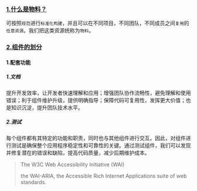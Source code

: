 ### [1.什么是物料？](https://segmentfault.com/a/1190000020125448)

可按照`规范`进行`标准化构建`，并且可以在不同项目，不同团队，不同成员之间`复用`的`任意资源`。我们把这类资源统称为`物料`。

>  
[1]: https://segmentfault.com/a/1190000020125448	"前端物料中台建设"
[2]: https://zhuanlan.zhihu.com/p/573614862	"内容中台"



### [2.组件的划分](https://juejin.cn/post/6952777507162554382#heading-7)

#### 1.配套功能

##### 1.文档

提升开发效率，让开发者快速理解和应用；增强团队协作流畅性，避免理解和使用错误；利于组件维护升级，提供明确指导；保障代码可复用性，发挥更大价值；也是知识沉淀，提升团队技术水平。

##### 2.测试

每个组件都有其特定的功能和职责，同时也与其他组件进行交互。因此，对组件进行测试是确保整个应用程序稳定性和可靠性的关键。通过测试组件，我们可以发现并修复潜在的错误和缺陷，提高代码质量，减少后期维护成本。

> [1]: https://juejin.cn/post/6844903693549043725	" 组件开发实战-组件分类与组件设计原则"
> [2]: https://juejin.cn/post/6952777507162554382#heading-1	"组件化开发之如何封装组件"
> [3]: https://juejin.cn/post/6844904100128112648	"解决React应用界面开发常见痛点（一）业务逻辑与UI分离"
> [4]: https://blog.luojilab.com/2019/08/13/fontend/components-design/	"聊聊组件设计"
> [5]: https://cloud.baidu.com/article/3263039	"组件测试与状态管理"
> [6]: https://react-spectrum.adobe.com/react-aria/index.html	"react aria"
> [7]: https://www.w3.org/WAI/ARIA/apg/	"ARIA Authoring Practices Guide (APG)"
>
> The W3C Web Accessibility Initiative (WAI)
>
> the WAI-ARIA, the Accessible Rich Internet Applications suite of web standards.
>
> [8]: https://www.w3.org/WAI/ARIA/apg/patterns/button/	"view aria pattern"







​	